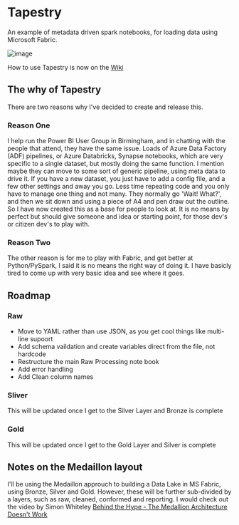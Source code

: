 # Tapestry
An example of metadata driven spark notebooks, for loading data using Microsoft Fabric.

![image](https://github.com/mrjonlunn/tapestry/assets/36087739/0eec235d-b26b-4b6b-a139-6d9cecd11ff1)


How to use Tapestry is now on the [Wiki](https://github.com/mrjonlunn/tapestry/wiki "Take me to the wiki")

## The why of Tapestry
There are two reasons why I've decided to create and release this.

### Reason One
I help run the Power BI User Group in Birmingham, and in chatting with the people that attend, they have the same issue. Loads of Azure Data Factory (ADF) pipelines, or Azure Databricks, Synapse notebooks, which are very specific to a single dataset, but mostly doing the same function. I mention maybe they can move to some sort of generic pipeline, using meta data to drive it. If you have a new dataset, you just have to add a config file, and a few other settings and away you go. Less time repeating code and you only have to manage one thing and not many. They normally go 'Wait! What?', and then we sit down and using a piece of A4 and pen draw out the outline. So I have now created this as a base for people to look at.
It is no means by perfect but should give someone and idea or starting point, for those dev's or citizen dev's to play with.

### Reason Two
The other reason is for me to play with Fabric, and get better at Python/PySpark, I said it is no means the right way of doing it. I have basicly tired to come up with very basic idea and see where it goes.

## Roadmap
### Raw
* Move to YAML rather than use JSON, as you get cool things like multi-line supoort
* Add schema vaildation and create variables direct from the file, not hardcode
* Restructure the main Raw Processing note book
* Add error handling
* Add Clean column names

### Sliver
This will be updated once I get to the Silver Layer and Bronze is complete

### Gold
This will be updated once I get to the Gold Layer and Silver is complete

## Notes on the Medaillon layout
I'll be using the Medaillon approuch to building a Data Lake in MS Fabric, using Bronze, Silver and Gold. However, these will be further sub-divided by a layers, such as raw, cleaned, conformed and reporting.
I would check out the video by Simon Whiteley [Behind the Hype - The Medallion Architecture Doesn't Work](https://www.youtube.com/watch?v=fz4tax6nKZM "Take me to YouTube")
